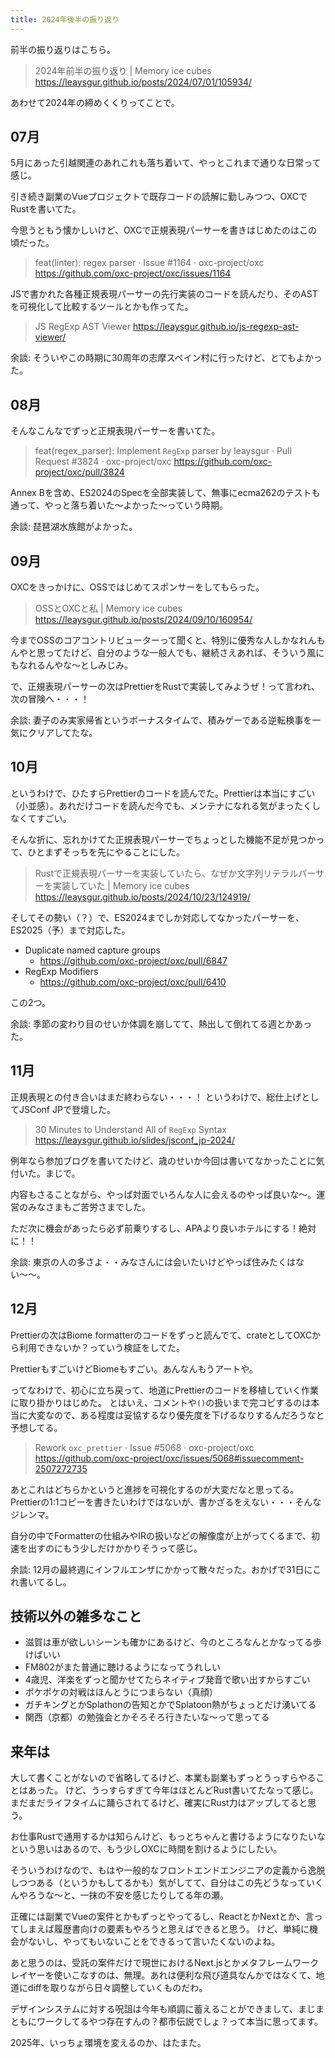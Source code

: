```yaml
---
title: 2024年後半の振り返り
---
```


前半の振り返りはこちら。

> 2024年前半の振り返り | Memory ice cubes
> https://leaysgur.github.io/posts/2024/07/01/105934/

あわせて2024年の締めくくりってことで。

## 07月

5月にあった引越関連のあれこれも落ち着いて、やっとこれまで通りな日常って感じ。

引き続き副業のVueプロジェクトで既存コードの読解に勤しみつつ、OXCでRustを書いてた。

今思うともう懐かしいけど、OXCで正規表現パーサーを書きはじめたのはこの頃だった。

> feat(linter): regex parser · Issue #1164 · oxc-project/oxc
> https://github.com/oxc-project/oxc/issues/1164

JSで書かれた各種正規表現パーサーの先行実装のコードを読んだり、そのASTを可視化して比較するツールとかも作ってた。

> JS RegExp AST Viewer
> https://leaysgur.github.io/js-regexp-ast-viewer/

余談: そういやこの時期に30周年の志摩スペイン村に行ったけど、とてもよかった。

## 08月

そんなこんなでずっと正規表現パーサーを書いてた。

> feat(regex_parser): Implement `RegExp` parser by leaysgur · Pull Request #3824 · oxc-project/oxc
> https://github.com/oxc-project/oxc/pull/3824

Annex Bを含め、ES2024のSpecを全部実装して、無事にecma262のテストも通って、やっと落ち着いた〜よかった〜っていう時期。

余談: 琵琶湖水族館がよかった。

## 09月

OXCをきっかけに、OSSではじめてスポンサーをしてもらった。

> OSSとOXCと私 | Memory ice cubes
> https://leaysgur.github.io/posts/2024/09/10/160954/

今までOSSのコアコントリビューターって聞くと、特別に優秀な人しかなれんもんやと思ってたけど、自分のような一般人でも、継続さえあれば、そういう風にもなれるんやな〜としみじみ。

で、正規表現パーサーの次はPrettierをRustで実装してみようぜ！って言われ、次の冒険へ・・・！

余談: 妻子のみ実家帰省というボーナスタイムで、積みゲーである逆転検事を一気にクリアしてたな。

## 10月

というわけで、ひたすらPrettierのコードを読んでた。Prettierは本当にすごい（小並感）。あれだけコードを読んだ今でも、メンテナになれる気がまったくしなくてすごい。

そんな折に、忘れかけてた正規表現パーサーでちょっとした機能不足が見つかって、ひとまずそっちを先にやることにした。

> Rustで正規表現パーサーを実装していたら、なぜか文字列リテラルパーサーを実装していた | Memory ice cubes
> https://leaysgur.github.io/posts/2024/10/23/124919/

そしてその勢い（？）で、ES2024までしか対応してなかったパーサーを、ES2025（予）まで対応した。

- Duplicate named capture groups
  - https://github.com/oxc-project/oxc/pull/6847
- RegExp Modifiers
  - https://github.com/oxc-project/oxc/pull/6410

この2つ。

余談: 季節の変わり目のせいか体調を崩してて、熱出して倒れてる週とかあった。

## 11月

正規表現との付き合いはまだ終わらない・・・！
というわけで、総仕上げとしてJSConf JPで登壇した。

> 30 Minutes to Understand All of `RegExp` Syntax
> https://leaysgur.github.io/slides/jsconf_jp-2024/

例年なら参加ブログを書いてたけど、歳のせいか今回は書いてなかったことに気付いた。まじで。

内容もさることながら、やっぱ対面でいろんな人に会えるのやっぱ良いな〜。運営のみなさまもご苦労さまでした。

ただ次に機会があったら必ず前乗りするし、APAより良いホテルにする！絶対に！！

余談: 東京の人の多さよ・・みなさんには会いたいけどやっぱ住みたくはない〜〜。

## 12月

Prettierの次はBiome formatterのコードをずっと読んでて、crateとしてOXCから利用できないか？っていう検証をしてた。

PrettierもすごいけどBiomeもすごい。あんなんもうアートや。

ってなわけで、初心に立ち戻って、地道にPrettierのコードを移植していく作業に取り掛かりはじめた。
とはいえ、コメントや`()`の扱いまで完コピするのは本当に大変なので、ある程度は妥協するなり優先度を下げるなりするんだろうなと予想してる。

> Rework `oxc_prettier` · Issue #5068 · oxc-project/oxc
> https://github.com/oxc-project/oxc/issues/5068#issuecomment-2507272735

あとこれはどちらかというと進捗を可視化するのが大変だなと思ってる。Prettierの1:1コピーを書きたいわけではないが、書かざるをえない・・・そんなジレンマ。

自分の中でFormatterの仕組みやIRの扱いなどの解像度が上がってくるまで、初速を出すのにもう少しだけかかりそうって感じ。

余談: 12月の最終週にインフルエンザにかかって散々だった。おかげで31日にこれ書いてるし。

## 技術以外の雑多なこと

- 滋賀は車が欲しいシーンも確かにあるけど、今のところなんとかなってる歩けばいい
- FM802がまた普通に聴けるようになってうれしい
- 4歳児、洋楽をずっと聞かせてたらネイティブ発音で歌い出すからすごい
- ポケポケの対戦はほんとうにつまらない（真顔）
- ガチキングとかSplathonの告知とかでSplatoon熱がちょっとだけ湧いてる
- 関西（京都）の勉強会とかそろそろ行きたいな〜って思ってる

## 来年は

大して書くことがないので省略してるけど、本業も副業もずっとうっすらやることはあった。
けど、うっすらすぎて今年はほとんどRust書いてたなって感じ。まだまだライフタイムに踊らされてるけど、確実にRust力はアップしてると思う。

お仕事Rustで通用するかは知らんけど、もっとちゃんと書けるようになりたいなという思いはあるので、もう少しOXCに時間を割けるようにしたい。

そういうわけなので、もはや一般的なフロントエンドエンジニアの定義から逸脱しつつある（というかもしてるかも）気がしてて、自分はこの先どうなっていくんやろうな〜と、一抹の不安を感じたりしてる年の瀬。

正確には副業でVueの案件とかもずっとやってるし、ReactとかNextとか、言ってしまえば履歴書向けの要素もやろうと思えばできると思う。
けど、単純に機会がないし、やってもいないことをできるって言いたくないのよね。

あと思うのは、受託の案件だけで現世におけるNext.jsとかメタフレームワークレイヤーを使いこなすのは、無理。あれは便利な飛び道具なんかではなくて、地道にdiffを取りながら日々調整していくものだわ。

デザインシステムに対する呪詛は今年も順調に蓄えることができまして、まじまともにワークしてるやつ存在すんの？都市伝説でしょ？って本当に思ってます。

2025年、いっちょ環境を変えるのか、はたまた。
